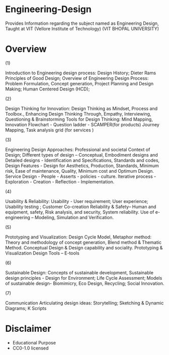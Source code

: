 # Engineering-Design
Provides Information regarding the subject named as Engineering Design, Taught at VIT (Vellore Institute of Technology)
(VIT BHOPAL UNIVERSITY)

# Overview



(1)


Introduction to Engineering design process:
Design History; Dieter Rams Principles of Good Design; Overview of
Engineering Design Process: Problem Formulation, Concept generation,
Project Planning and Design Making; Human Centered Design (HCD);



(2)


Design Thinking for Innovation:
Design Thinking as Mindset, Process and Toolbox., Enhancing Design
Thinking Through, Empathy, Interviewing, Questioning &
Brainstorming
Tools for Design Thinking: Mind Mapping, Innovation Flowchart -
Question ladder - SCAMPER(for products) Journey Mapping, Task
analysis grid (for services )



(3)


Engineering Design Approaches:
Professional and societal Context of Design; Different types of design –
Conceptual, Embodiment designs and Detailed designs - Identification
and Specifications, Standards and codes,
Design Features - Design for Aesthetics, Production, Standards,
Minimum risk, Ease of maintenance, Quality, Minimum cost and
Optimum Design.
Service Design - People - Asserts - policies - culture. Iterative process -
Exploration - Creation - Reflection - Implementation.



(4)


Usability & Reliability: Usability - User requirement; User experience;
Usability testing ; Customer Co-creation
Reliability & Safety– Human and equipment, safety, Risk analysis, and
security, System reliability.
Use of e-engineering – Modeling, Simulation and Verification.



(5)


Prototyping and Visualization:
Design Cycle Model, Metaphor method: Theory and methodology of
concept generation, Blend method & Thematic Method. Conceptual
Design & Design capability and sociality. Prototyping & Visualization
Design Tools – E-tools



(6)


Sustainable Design: Concepts of sustainable development,
Sustainable design principles - Design for Environment; Life Cycle
Assessment; Models of sustainable design- Biomimicry, Eco
Design, Recycling; Social Innovation.



(7)


Communication
Articulating design ideas: Storytelling; Sketching & Dynamic
Diagrams; K Scripts






# Disclaimer
* Educational Purpose 
* CC0-1.0 licensed
